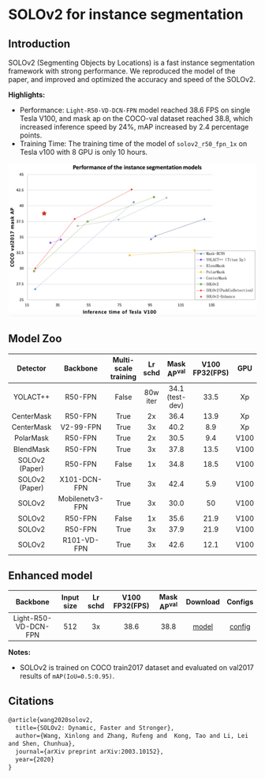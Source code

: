 # SOLOv2 for instance segmentation

## Introduction

SOLOv2 (Segmenting Objects by Locations) is a fast instance segmentation framework with strong performance. We reproduced the model of the paper, and improved and optimized the accuracy and speed of the SOLOv2.

**Highlights:**

- Performance: `Light-R50-VD-DCN-FPN` model reached 38.6 FPS on single Tesla V100, and mask ap on the COCO-val dataset reached 38.8, which increased inference speed by 24%, mAP increased by 2.4 percentage points.
- Training Time: The training time of the model of `solov2_r50_fpn_1x` on Tesla v100 with 8 GPU is only 10 hours.

<div align="center">
  <img src="../../docs/images/instance_segmentation.png" width=800 />
</div>


## Model Zoo

| Detector  | Backbone                | Multi-scale training  | Lr schd |  Mask AP<sup>val</sup> |  V100 FP32(FPS) |    GPU  |    Download                  | Configs |
| :-------: | :---------------------: | :-------------------: | :-----: | :--------------------: | :-------------: | :-----: | :---------: | :------------------------: |
| YOLACT++  |  R50-FPN    | False      |  80w iter     |   34.1 (test-dev) |  33.5  | Xp |  -  |  -   |
| CenterMask | R50-FPN | True        |   2x    |     36.4        |  13.9  | Xp |   -  |  -  |
| CenterMask | V2-99-FPN | True        |   3x    |     40.2       |  8.9  | Xp |   -  |  -  |
| PolarMask | R50-FPN | True        |   2x    |     30.5        |  9.4  | V100 |   -  |  -  |
| BlendMask | R50-FPN | True        |   3x    |     37.8        |  13.5  | V100 |   -  |  -  |
| SOLOv2 (Paper) | R50-FPN | False        |   1x    |     34.8        |  18.5  | V100 |   -  |  -  |
| SOLOv2 (Paper) | X101-DCN-FPN | True        |   3x    |     42.4        |  5.9  | V100 |   -  |  -  |
| SOLOv2 | Mobilenetv3-FPN                 |  True                |   3x    |    30.0          |  50    | V100 | [model](https://paddlemodels.bj.bcebos.com/object_detection/solov2_mobilenetv3_fpn_448_3x.pdparams) | [config](https://github.com/PaddlePaddle/PaddleDetection/tree/develop/static/configs/solov2/solov2_mobilenetv3_fpn_448_3x.yml) |
| SOLOv2 | R50-FPN                 |  False                |   1x    |    35.6         |  21.9     | V100 |  [model](https://paddlemodels.bj.bcebos.com/object_detection/solov2_r50_fpn_1x.pdparams) | [config](https://github.com/PaddlePaddle/PaddleDetection/tree/develop/static/configs/solov2/solov2_r50_fpn_1x.yml) |
| SOLOv2 | R50-FPN                 |  True                |   3x    |     37.9         |   21.9    | V100 |  [model](https://paddlemodels.bj.bcebos.com/object_detection/solov2_r50_fpn_3x.pdparams) | [config](https://github.com/PaddlePaddle/PaddleDetection/tree/develop/static/configs/solov2/solov2_r50_fpn_3x.yml) |
| SOLOv2 | R101-VD-FPN                 |  True               |   3x    |   42.6        |  12.1     | V100 |  [model](https://paddlemodels.bj.bcebos.com/object_detection/solov2_r101_vd_fpn_3x.pdparams) | [config](https://github.com/PaddlePaddle/PaddleDetection/tree/develop/static/configs/solov2/solov2_r101_vd_fpn_3x.yml) |

## Enhanced model
| Backbone                | Input size  | Lr schd | V100 FP32(FPS) | Mask AP<sup>val</sup> |         Download                  | Configs |
| :---------------------: | :-------------------: | :-----: | :------------: | :-----: | :---------: | :------------------------: |
| Light-R50-VD-DCN-FPN          |  512     |   3x    |     38.6          |  38.8   | [model](https://paddlemodels.bj.bcebos.com/object_detection/solov2_light_r50_vd_fpn_dcn_512_3x.pdparams) | [config](https://github.com/PaddlePaddle/PaddleDetection/tree/develop/static/configs/solov2/solov2_light_r50_vd_fpn_dcn_512_3x.yml) |

**Notes:**

- SOLOv2 is trained on COCO train2017 dataset and evaluated on val2017 results of `mAP(IoU=0.5:0.95)`.

## Citations
```
@article{wang2020solov2,
  title={SOLOv2: Dynamic, Faster and Stronger},
  author={Wang, Xinlong and Zhang, Rufeng and  Kong, Tao and Li, Lei and Shen, Chunhua},
  journal={arXiv preprint arXiv:2003.10152},
  year={2020}
}
```
